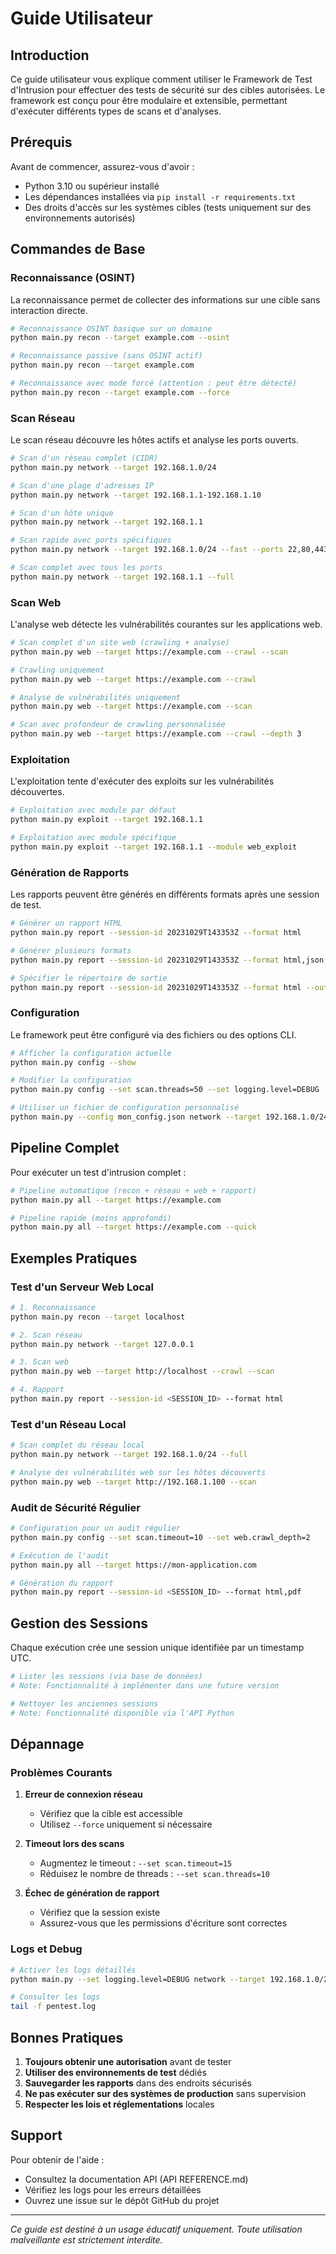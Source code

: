 # Guide Utilisateur

## Introduction

Ce guide utilisateur vous explique comment utiliser le Framework de Test d'Intrusion pour effectuer des tests de sécurité sur des cibles autorisées. Le framework est conçu pour être modulaire et extensible, permettant d'exécuter différents types de scans et d'analyses.

## Prérequis

Avant de commencer, assurez-vous d'avoir :
- Python 3.10 ou supérieur installé
- Les dépendances installées via `pip install -r requirements.txt`
- Des droits d'accès sur les systèmes cibles (tests uniquement sur des environnements autorisés)

## Commandes de Base

### Reconnaissance (OSINT)

La reconnaissance permet de collecter des informations sur une cible sans interaction directe.

```bash
# Reconnaissance OSINT basique sur un domaine
python main.py recon --target example.com --osint

# Reconnaissance passive (sans OSINT actif)
python main.py recon --target example.com

# Reconnaissance avec mode forcé (attention : peut être détecté)
python main.py recon --target example.com --force
```

### Scan Réseau

Le scan réseau découvre les hôtes actifs et analyse les ports ouverts.

```bash
# Scan d'un réseau complet (CIDR)
python main.py network --target 192.168.1.0/24

# Scan d'une plage d'adresses IP
python main.py network --target 192.168.1.1-192.168.1.10

# Scan d'un hôte unique
python main.py network --target 192.168.1.1

# Scan rapide avec ports spécifiques
python main.py network --target 192.168.1.0/24 --fast --ports 22,80,443

# Scan complet avec tous les ports
python main.py network --target 192.168.1.1 --full
```

### Scan Web

L'analyse web détecte les vulnérabilités courantes sur les applications web.

```bash
# Scan complet d'un site web (crawling + analyse)
python main.py web --target https://example.com --crawl --scan

# Crawling uniquement
python main.py web --target https://example.com --crawl

# Analyse de vulnérabilités uniquement
python main.py web --target https://example.com --scan

# Scan avec profondeur de crawling personnalisée
python main.py web --target https://example.com --crawl --depth 3
```

### Exploitation

L'exploitation tente d'exécuter des exploits sur les vulnérabilités découvertes.

```bash
# Exploitation avec module par défaut
python main.py exploit --target 192.168.1.1

# Exploitation avec module spécifique
python main.py exploit --target 192.168.1.1 --module web_exploit
```

### Génération de Rapports

Les rapports peuvent être générés en différents formats après une session de test.

```bash
# Générer un rapport HTML
python main.py report --session-id 20231029T143353Z --format html

# Générer plusieurs formats
python main.py report --session-id 20231029T143353Z --format html,json,pdf

# Spécifier le répertoire de sortie
python main.py report --session-id 20231029T143353Z --format html --outdir ./mes_rapports
```

### Configuration

Le framework peut être configuré via des fichiers ou des options CLI.

```bash
# Afficher la configuration actuelle
python main.py config --show

# Modifier la configuration
python main.py config --set scan.threads=50 --set logging.level=DEBUG

# Utiliser un fichier de configuration personnalisé
python main.py --config mon_config.json network --target 192.168.1.0/24
```

## Pipeline Complet

Pour exécuter un test d'intrusion complet :

```bash
# Pipeline automatique (recon + réseau + web + rapport)
python main.py all --target https://example.com

# Pipeline rapide (moins approfondi)
python main.py all --target https://example.com --quick
```

## Exemples Pratiques

### Test d'un Serveur Web Local

```bash
# 1. Reconnaissance
python main.py recon --target localhost

# 2. Scan réseau
python main.py network --target 127.0.0.1

# 3. Scan web
python main.py web --target http://localhost --crawl --scan

# 4. Rapport
python main.py report --session-id <SESSION_ID> --format html
```

### Test d'un Réseau Local

```bash
# Scan complet du réseau local
python main.py network --target 192.168.1.0/24 --full

# Analyse des vulnérabilités web sur les hôtes découverts
python main.py web --target http://192.168.1.100 --scan
```

### Audit de Sécurité Régulier

```bash
# Configuration pour un audit régulier
python main.py config --set scan.timeout=10 --set web.crawl_depth=2

# Exécution de l'audit
python main.py all --target https://mon-application.com

# Génération du rapport
python main.py report --session-id <SESSION_ID> --format html,pdf
```

## Gestion des Sessions

Chaque exécution crée une session unique identifiée par un timestamp UTC.

```bash
# Lister les sessions (via base de données)
# Note: Fonctionnalité à implémenter dans une future version

# Nettoyer les anciennes sessions
# Note: Fonctionnalité disponible via l'API Python
```

## Dépannage

### Problèmes Courants

1. **Erreur de connexion réseau**
   - Vérifiez que la cible est accessible
   - Utilisez `--force` uniquement si nécessaire

2. **Timeout lors des scans**
   - Augmentez le timeout : `--set scan.timeout=15`
   - Réduisez le nombre de threads : `--set scan.threads=10`

3. **Échec de génération de rapport**
   - Vérifiez que la session existe
   - Assurez-vous que les permissions d'écriture sont correctes

### Logs et Debug

```bash
# Activer les logs détaillés
python main.py --set logging.level=DEBUG network --target 192.168.1.0/24

# Consulter les logs
tail -f pentest.log
```

## Bonnes Pratiques

1. **Toujours obtenir une autorisation** avant de tester
2. **Utiliser des environnements de test** dédiés
3. **Sauvegarder les rapports** dans des endroits sécurisés
4. **Ne pas exécuter sur des systèmes de production** sans supervision
5. **Respecter les lois et réglementations** locales

## Support

Pour obtenir de l'aide :
- Consultez la documentation API (API REFERENCE.md)
- Vérifiez les logs pour les erreurs détaillées
- Ouvrez une issue sur le dépôt GitHub du projet

---

*Ce guide est destiné à un usage éducatif uniquement. Toute utilisation malveillante est strictement interdite.*
